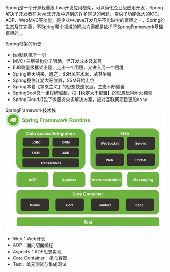 Spring是一个开源轻量级Java开发应用框架，可以简化企业级应用开发，Spring解决了开发者在JavaEE开发中遇到的许多常见的问题，提供了功能强大的IOC、AOP、WebMVC等功能，是企业中Java开发几乎不能缺少的框架之一，Spring的生态及其完善，不Spring哪个领域的解决方案都是依托于SpringFramework基础框架的
。
  
Spring框架的历史
- jsp默默抗下一切
- MVC+三层架构分工明确，但开发成本及其高
- EJB重量级框架出现，走出一个困境，又进入另一个困境
- Spring春天到来，随之，SSH风生水起，武林争霸
- Spring稳住江湖大哥位置，SSM开始上位
- Spring本着【拿来主义】的思想快速发展，生态不断健全
- SpringBoot又一里程碑崛起，把【约定大于配置】的思想玩得炉火纯青
- SpringCloud打包了微服务众多解决方案，应对互联网项目更加easy

SpringFramework技术栈
<img src="../images/04-SpringFramework.jpeg"/>
- Web：Web开发
- AOP：面向切面编程
- Aspects：AOP思想实现
- Core Container：核心容器
- Test：单元测试与集成测试
